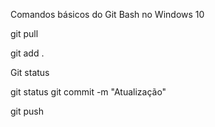 Comandos básicos do Git Bash no Windows 10

git pull

git add .

Git status

git status git commit -m "Atualização"

git push
